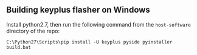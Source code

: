 ## Building keyplus flasher on Windows

Install python2.7, then run the following command from the `host-software` directory of the repo:

```batch
C:\Python27\Scripts\pip install -U keyplus pyside pyinstaller
build.bat
```
